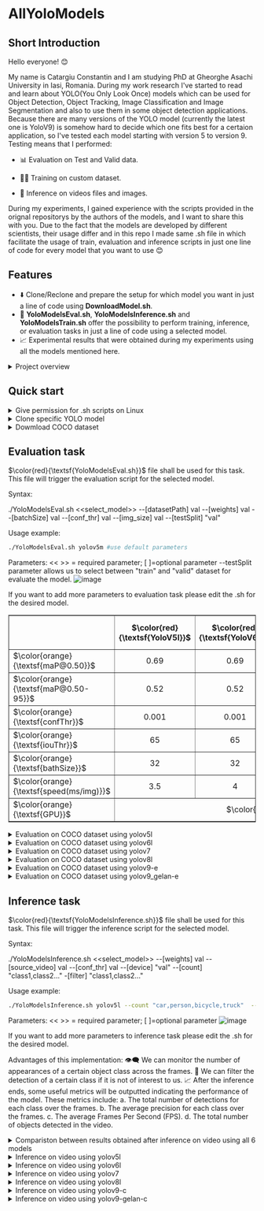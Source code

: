 # AllYoloModels
## Short Introduction
Hello everyone! 😊

My name is Catargiu Constantin and I am studying PhD at Gheorghe Asachi University in Iasi, Romania. During my work research I've started to read and learn about YOLO(You Only Look Once) models which can be used for Object Detection, Object  Tracking, Image Classification and Image Segmentation and also to use them in some object detection applications. Because there are many versions of the YOLO model (currently the latest one is YoloV9) is somehow hard to decide which one fits best for a certaion application, so I've tested each model starting with version 5 to version 9. Testing means that I performed:

  - 📊 Evaluation on Test and Valid data.
  
  - 🏋️‍♂️ Training on custom dataset.
  
  - 🧠 Inference on videos files and images.

During my experiments, I gained experience with the scripts provided in the orignal repositorys by the authors of the models, and I want to share this with you. Due to the fact that the models are developed by different scientists, their  usage differ and in this repo I made same .sh file in which facilitate the usage of train, evaluation and inference scripts in just one line of code for every model that you want to use 😊

## Features

- ⬇️ Clone/Reclone and prepare the setup for which model you want in just a line of code using **DownloadModel.sh**.
- 🔧 **YoloModelsEval.sh**, **YoloModelsInference.sh** and **YoloModelsTrain.sh** offer the possibility to perform training, inference, or evaluation tasks in just a line of code using a selected model.
- 📈  Experimental results that were obtained during my experiments using all the models mentioned here.

<details>
  <summary>Project overview</summary>
After this repository is cloned the structure of the project will look like in the images bellow with the mention that the **YoloModels** directory is empty because no model is cloned there.

![image](https://github.com/CostiCatargiu/AllYoloModels/assets/70476115/76f8e45a-f182-48ff-860e-bf4094b66c2b) ![image](https://github.com/CostiCatargiu/AllYoloModels/assets/70476115/4aab8c84-1748-40bc-a399-fdecd570a6eb)

</details>

## Quick start

<details>
    <summary>Give permission for .sh scripts on Linux</summary>

  ```bash
  chmod +X DownloadModel.sh
  chmod +X YoloModelsEval.sh
  chmod +X YoloModelsInference.sh
  chmod +X YoloModelsTrain.sh

  ```

</details>

<details>
  <summary>Clone specific YOLO model</summary>
  
  To clone a specifi yolo model $\color{magenta}{\textsf{DownloadModel.sh}}$ is used that requires on parameter from the list  $\color{orange}{\textsf{(yolov5, yolov6, yolov7, yolov8, yolov9)}}$.
  
  ```bash
  ./DownloadModel.sh yolov5
  ```

Notice that first you clone the model, $\color{magenta}{\textsf{requirements.txt}}$ for it will be also installed.
After the model is cloned it will appear in $\color{magenta}{\textsf{YoloModels}}$ directory. If the model is already there and the script is executed and message will appear and ask if we want to reclone or no.

![image](https://github.com/CostiCatargiu/AllYoloModels/assets/70476115/ac73a342-45ef-4668-a298-0d481387bc18)

</details>

<details>
  <summary>Dowmload COCO dataset</summary>

To download COCO dataset you can use $\color{red}{\textsf{Utility/DatasetDownloadScripts/getcoco.sh}}$ .

The dataset will be downloaded in $\color{red}{\textsf{Utility/COCOdatasets}}$.

Please note that the labels for the testing set are not available, or at least I didn't find them. Another observation is that for YoloV6, we need to use bounding box format labels instead of polygon format labels for the evaluation task.

In the **get_coco.sh** script, we can select between downloading the train, test, valid, and segment data. By default, all datasets will be downloaded.

The YAML file for COCO dataset is located at path $\color{red}{\textsf{Utility/YAMLconfigs/coco.yaml}}$

Dataset size is around 27GB ( 5000 valid images, 40 670 test images and 118 287 train images)
</details>

## Evaluation task

 $\color{red}{\textsf{YoloModelsEval.sh}}$ file shall be used for this task. This file will trigger the evaluation script for the selected model.

Syntax:

./YoloModelsEval.sh  <<select_model>> --[datasetPath] val --[weights] val --[batchSize] val --[conf_thr] val --[img_size] val --[testSplit] "val"

Usage example:
  ```bash
 ./YoloModelsEval.sh yolov5m #use default parameters
```
Parameters: 
 << >> = required parameter; [ ]=optional parameter
 --testSplit parameter allows us to select between "train" and "valid" dataset for evaluate the model.
![image](https://github.com/CostiCatargiu/AllYoloModels/assets/70476115/8e21d24a-c73b-4d63-ad9f-265fa56b8686)

If you want to add more parameters to evaluation task please edit the .sh for the desired model.

<table border="1">
  <tr>
    <th></th>
    <th align="center">$\color{red}{\textsf{YoloV5l}}$</th>
    <th align="center">$\color{red}{\textsf{YoloV6l}}$</th>
    <th align="center">$\color{red}{\textsf{YoloV7}}$</th>
    <th align="center">$\color{red}{\textsf{YoloV8l}}$</th>
    <th align="center">$\color{red}{\textsf{YoloV9-e}}$</th>
    <th align="center">$\color{red}{\textsf{YoloV9-gelan-e}}$</th>

  </tr>
  <tr>
    <td>$\color{orange}{\textsf{maP@0.50}}$</td>
    <td align="center">0.69</td>
    <td align="center">0.69</td>
    <td align="center">0.69</td>
    <td align="center">0.71</td>
    <td align="center">0.73</td>
    <td align="center">0.72</td>

  </tr>
    <tr>
    <td>$\color{orange}{\textsf{maP@0.50-95}}$</td>
    <td align="center">0.52</td>
    <td align="center">0.52</td>
    <td align="center">0.50</td>
    <td align="center">0.57</td>
    <td align="center">0.56</td>
    <td align="center">0.55</td>
    
  </tr>
  
  <tr>
    <td>$\color{orange}{\textsf{confThr}}$</td>
    <td align="center">0.001</td>
    <td align="center">0.001</td>
    <td align="center">0.001</td>
    <td align="center">0.001</td>
    <td align="center">0.001</td>
    <td align="center">0.001</td>

  </tr>
  <tr>
    <td>$\color{orange}{\textsf{iouThr}}$</td>
    <td align="center">65</td>
    <td align="center">65</td>
    <td align="center">65</td>
    <td align="center">65</td>
    <td align="center">65</td>
    <td align="center">65</td>
  </tr>
    <tr>
    <td>$\color{orange}{\textsf{bathSize}}$</td>
    <td align="center">32</td>
    <td align="center">32</td>
    <td align="center">32</td>
    <td align="center">32</td>
    <td align="center">32</td>
    <td align="center">32</td>
  </tr>
    <tr>
    <td>$\color{orange}{\textsf{speed(ms/img)}}$</td>
    <td align="center">3.5</td>
    <td align="center">4</td>
    <td align="center">4.4</td>
    <td align="center">4</td>
    <td align="center">9.2</td>
    <td align="center">8</td>

  </tr>
  <tr>
    <td>$\color{orange}{\textsf{GPU}}$</td>
    <td colspan="7" align="center" >$\color{green}{\textsf{NVIDIA GeForce RTX 4090, 24209MiB}}$</td>
  </tr>
  
</table>


<details>
  <summary>Evaluation on COCO dataset using yolov5l </summary>

![image](https://github.com/CostiCatargiu/AllYoloModels/assets/70476115/3993b392-1120-480a-ade3-823087e5e1e1)


</details>

<details>
  <summary>Evaluation on COCO dataset using yolov6l </summary>

![image](https://github.com/CostiCatargiu/AllYoloModels/assets/70476115/b001d8d6-bff8-4a23-bb70-bebd7420bd96)

![image](https://github.com/CostiCatargiu/AllYoloModels/assets/70476115/46c44ab4-03b2-4313-bbc9-44ec6ba20c53)

</details>


<details>
  <summary>Evaluation on COCO dataset using yolov7 </summary>

![image](https://github.com/CostiCatargiu/AllYoloModels/assets/70476115/5eb42bbf-2647-4fa3-b9b6-e17b928d34ea)

![image](https://github.com/CostiCatargiu/AllYoloModels/assets/70476115/b73ccf56-b06d-484b-ab70-ec0ea560dfaf)

</details>


<details>
  <summary>Evaluation on COCO dataset using yolov8l </summary>

![image](https://github.com/CostiCatargiu/AllYoloModels/assets/70476115/069538f6-fa61-462f-bcb9-f95a871dca38)

![image](https://github.com/CostiCatargiu/AllYoloModels/assets/70476115/df790ffa-62d5-4ccf-a07d-6943d733b5f7)


</details>

<details>
  <summary>Evaluation on COCO dataset using yolov9-e </summary>

![image](https://github.com/CostiCatargiu/AllYoloModels/assets/70476115/cb58d821-0462-4c93-93f6-e110cdf0582e)

</details>

<details>
  <summary>Evaluation on COCO dataset using yolov9_gelan-e </summary>

![image](https://github.com/CostiCatargiu/AllYoloModels/assets/70476115/451f47b8-ca6a-40b8-ac9b-5e5ef451738f)

</details>

## Inference task

 $\color{red}{\textsf{YoloModelsInference.sh}}$ file shall be used for this task. This file will trigger the inference script for the selected model.

Syntax:

./YoloModelsInference.sh  <<select_model>> --[weights] val --[source_video] val --[conf_thr] val --[device] "val" --[count] "class1,class2..." -[filter] "class1,class2..."

Usage example:
  ```bash
 ./YoloModelsInference.sh yolov5l --count "car,person,bicycle,truck"  --conf_thr 0.5 
```
Parameters: 
 << >> = required parameter; [ ]=optional parameter
![image](https://github.com/CostiCatargiu/AllYoloModels/assets/70476115/ae41d194-6172-4cbe-ba14-d486dc399fd3)

If you want to add more parameters to inference task please edit the .sh for the desired model.

Advantages of this implementation:
  👁️‍🗨️ We can monitor the number of appearances of a certain object class across the frames.
  🚫 We can filter the detection of a certain class if it is not of interest to us.
  📈 After the inference ends, some useful metrics will be outputted indicating the performance of the model. These metrics include:
    a. The total number of detections for each class over the frames.
    b. The average precision for each class over the frames.
    c. The average Frames Per Second (FPS).
    d. The total number of objects detected in the video.
    

<details>
  <summary> Compariston between results obtained after inference on video using all 6 models </summary>

<table border="1">
  <tr>
    <th></th>
    <th align="center">$\color{red}{\textsf{classes}}$</th>
    <th align="center">$\color{red}{\textsf{YoloV5l}}$</th>
    <th align="center">$\color{red}{\textsf{YoloV6l}}$</th>
    <th align="center">$\color{red}{\textsf{YoloV7}}$</th>
    <th align="center">$\color{red}{\textsf{YoloV8l}}$</th>
    <th align="center">$\color{red}{\textsf{YoloV9-c}}$</th>
    <th align="center">$\color{red}{\textsf{YoloV9-gelan-c}}$</th>
  </tr>

  <tr>
    <td>$\color{orange}{\textsf{nrDetects}}$</td>
    <td>$\color{orange}{\textsf{person}}$</td>
    <td align="center">9779</td>
    <td align="center">10385</td>
    <td align="center">10962</td>
    <td align="center">9924</td>
    <td align="center">10009</td>
    <td align="center">13342</td>
  </tr>
    <tr>
    <td>$\color{orange}{\textsf{avgConf}}$</td>
    <td>$\color{orange}{\textsf{person}}$</td>
    <td align="center">0.55</td>
    <td align="center">0.67</td>
    <td align="center">0.57</td>
    <td align="center">0.68</td>
    <td align="center">0.58</td>
    <td align="center">0.59</td>
  </tr>
  <tr>
    <td>$\color{orange}{\textsf{nrDetects}}$</td>
    <td>$\color{orange}{\textsf{bicycle}}$</td>
    <td align="center">1909</td>
    <td align="center">1656</td>
    <td align="center">1984</td>
    <td align="center">1567</td>
    <td align="center">1361</td>
    <td align="center">2644</td>
  </tr>
    <tr>
    <td>$\color{orange}{\textsf{avgConf}}$</td>
    <td>$\color{orange}{\textsf{bicycle}}$</td>
    <td align="center">0.60</td>
    <td align="center">0.83</td>
    <td align="center">0.65</td>
    <td align="center">0.54</td>
    <td align="center">0.65</td>
    <td align="center">0.68</td>
  </tr>
  <tr>
    <td>$\color{orange}{\textsf{nrDetects}}$</td>
    <td>$\color{orange}{\textsf{car}}$</td>
    <td align="center">16668</td>
    <td align="center">14124</td>
    <td align="center">13396</td>
    <td align="center">13482</td>
    <td align="center">13514</td>
    <td align="center">15156</td>
  </tr>
    <tr>
    <td>$\color{orange}{\textsf{avgConf}}$</td>
    <td>$\color{orange}{\textsf{car}}$</td>
    <td align="center">0.71</td>
    <td align="center">0.70</td>
    <td align="center">0.76</td>
    <td align="center">0.75</td>
    <td align="center">0.74</td>
    <td align="center">0.76</td>
  </tr>
    <tr>
    <td>$\color{orange}{\textsf{nrDetects}}$</td>
    <td>$\color{orange}{\textsf{truck}}$</td>
    <td align="center">2586</td>
    <td align="center">4664</td>
    <td align="center">5880</td>
    <td align="center">4167</td>
    <td align="center">4710</td>
    <td align="center">6391</td>
  </tr>
    <tr>
    <td>$\color{orange}{\textsf{avgConf}}$</td>
    <td>$\color{orange}{\textsf{truck}}$</td>
    <td align="center">0.88</td>
    <td align="center">0.75</td>
    <td align="center">0.89</td>
    <td align="center">0.73</td>
    <td align="center">0.86</td>
    <td align="center">0.86</td>
  </tr>
    <tr>
    <td>$\color{orange}{\textsf{nrDetects}}$</td>
    <td>$\color{orange}{\textsf{bus}}$</td>
    <td align="center">2008</td>
    <td align="center">2175</td>
    <td align="center">1534</td>
    <td align="center">1919</td>
    <td align="center">1712</td>
    <td align="center">1660</td>
  </tr>
    <tr>
    <td>$\color{orange}{\textsf{avgConf}}$</td>
    <td>$\color{orange}{\textsf{bus}}$</td>
    <td align="center">0.85</td>
    <td align="center">0.83</td>
    <td align="center">0.86</td>
    <td align="center">0.79</td>
    <td align="center">0.83</td>
    <td align="center">0.83</td>
  </tr>
      <tr>
    <td>$\color{orange}{\textsf{nrDetects}}$</td>
    <td>$\color{orange}{\textsf{traffic light}}$</td>
    <td align="center">1272</td>
    <td align="center">861</td>
    <td align="center">1456</td>
    <td align="center">918</td>
    <td align="center">1007</td>
    <td align="center">3278</td>
  </tr>
    <tr>
    <td>$\color{orange}{\textsf{avgConf}}$</td>
    <td>$\color{orange}{\textsf{traffic light}}$</td>
    <td align="center">0.90</td>
    <td align="center">0.78</td>
    <td align="center">0.92</td>
    <td align="center">0.61</td>
    <td align="center">0.89</td>
    <td align="center">0.90</td>
  </tr>
      <tr>
    <td>$\color{orange}{\textsf{nrDetects}}$</td>
    <td>$\color{orange}{\textsf{motorcycle}}$</td>
    <td align="center">703</td>
    <td align="center">194</td>
    <td align="center">334</td>
    <td align="center">349</td>
    <td align="center">84</td>
    <td align="center">1640</td>
  </tr>
    <tr>
    <td>$\color{orange}{\textsf{avgConf}}$</td>
    <td>$\color{orange}{\textsf{motorcycle}}$</td>
    <td align="center">0.83</td>
    <td align="center">0.7</td>
    <td align="center">0.86</td>
    <td align="center">0.56</td>
    <td align="center">0.79</td>
    <td align="center">0.82</td>
  </tr>
      <tr>
    <td>$\color{orange}{\textsf{nrDetects}}$</td>
    <td>$\color{orange}{\textsf{backpack}}$</td>
    <td align="center">134</td>
    <td align="center">0</td>
    <td align="center">8</td>
    <td align="center">7</td>
    <td align="center">1</td>
    <td align="center">139</td>
  </tr>
    <tr>
    <td>$\color{orange}{\textsf{avgConf}}$</td>
    <td>$\color{orange}{\textsf{backpack}}$</td>
    <td align="center">0.90</td>
    <td align="center">0.00</td>
    <td align="center">0.93</td>
    <td align="center">0.54</td>
    <td align="center">0.91</td>
    <td align="center">0.91</td>
  </tr>
        <tr>
    <td>$\color{orange}{\textsf{nrDetects}}$</td>
    <td>$\color{orange}{\textsf{stop sign}}$</td>
    <td align="center">274</td>
    <td align="center">74</td>
    <td align="center">16</td>
    <td align="center">0</td>
    <td align="center">0.72</td>
    <td align="center">112</td>
  </tr>
    <tr>
    <td>$\color{orange}{\textsf{avgConf}}$</td>
    <td>$\color{orange}{\textsf{stops sign}}$</td>
    <td align="center">0.89</td>
    <td align="center">0.7</td>
    <td align="center">0.91</td>
    <td align="center">0.00</td>
    <td align="center">0.72</td>
    <td align="center">0.91</td>
  </tr>
    <tr>
    <td>$\color{orange}{\textsf{nrDetects}}$</td>
    <td>$\color{orange}{\textsf{suitcase}}$</td>
    <td align="center">0</td>
    <td align="center">0</td>
    <td align="center">0</td>
    <td align="center">0</td>
    <td align="center">0</td>
    <td align="center">41</td>
  </tr>
    <tr>
    <td>$\color{orange}{\textsf{avgConf}}$</td>
    <td>$\color{orange}{\textsf{suitcase}}$</td>
    <td align="center">0.00</td>
    <td align="center">0.00</td>
    <td align="center">0.00</td>
    <td align="center">0.00</td>
    <td align="center">0.00</td>
    <td align="center">0.92</td>
  </tr>
      <tr>
    <td>$\color{orange}{\textsf{nrDetects}}$</td>
    <td>$\color{orange}{\textsf{potted plant}}$</td>
    <td align="center">14</td>
    <td align="center">0</td>
    <td align="center">0</td>
    <td align="center">6</td>
    <td align="center">0.72</td>
    <td align="center">1</td>
  </tr>
    <tr>
    <td>$\color{orange}{\textsf{avgConf}}$</td>
    <td>$\color{orange}{\textsf{potted plant}}$</td>
    <td align="center">0.89</td>
    <td align="center">0.00</td>
    <td align="center">0.00</td>
    <td align="center">0.54</td>
    <td align="center">0.00</td>
    <td align="center">0.92</td>
  </tr>
        <tr>
    <td>$\color{orange}{\textsf{nrDetects}}$</td>
    <td>$\color{orange}{\textsf{bird}}$</td>
    <td align="center">3</td>
    <td align="center">0</td>
    <td align="center">0</td>
    <td align="center">0</td>
    <td align="center">0</td>
    <td align="center">11</td>
  </tr>
    <tr>
    <td>$\color{orange}{\textsf{avgConf}}$</td>
    <td>$\color{orange}{\textsf{bird}}$</td>
    <td align="center">0.89</td>
    <td align="center">0.00</td>
    <td align="center">0.00</td>
    <td align="center">0.00</td>
    <td align="center">0.00</td>
    <td align="center">0.92</td>
  </tr>
        <tr>
    <td>$\color{orange}{\textsf{nrDetects}}$</td>
    <td>$\color{orange}{\textsf{handbag}}$</td>
    <td align="center">2</td>
    <td align="center">39</td>
    <td align="center">127</td>
    <td align="center">4</td>
    <td align="center">40</td>
    <td align="center">143</td>
  </tr>
    <tr>
    <td>$\color{orange}{\textsf{avgConf}}$</td>
    <td>$\color{orange}{\textsf{handbag}}$</td>
    <td align="center">0.89</td>
    <td align="center">0.63</td>
    <td align="center">0.92</td>
    <td align="center">0.53</td>
    <td align="center">0.89</td>
    <td align="center">0.91</td>
  </tr>
      <tr>
    <td>$\color{orange}{\textsf{nrDetects}}$</td>
    <td>$\color{orange}{\textsf{train}}$</td>
    <td align="center">4</td>
    <td align="center">0</td>
    <td align="center">0</td>
    <td align="center">0</td>
    <td align="center">0.72</td>
    <td align="center">0</td>
  </tr>
    <tr>
    <td>$\color{orange}{\textsf{avgConf}}$</td>
    <td>$\color{orange}{\textsf{train}}$</td>
    <td align="center">0.86</td>
    <td align="center">0.00</td>
    <td align="center">0.00</td>
    <td align="center">0.00</td>
    <td align="center">0.00</td>
    <td align="center">0.00</td>
  </tr>
      <tr>
    <td colspan="2" align="center" >$\color{ORANGE}{\textsf{Average FPS}}$</td>
    <td align="center">216</td>
    <td align="center">136</td>
    <td align="center">285</td>
    <td align="center">150</td>
    <td align="center">107</td>
    <td align="center">75</td>  
    </tr>
  <tr>
    <td colspan="2" align="center" >$\color{orange}{\textsf{GPU}}$</td>
    <td colspan="7" align="center" >$\color{green}{\textsf{NVIDIA GeForce RTX 4090, 24209MiB}}$</td>
  </tr>
  
</table>

</details>

<details>
  <summary> Inference on video using yolov5l </summary>

![image](https://github.com/CostiCatargiu/AllYoloModels/assets/70476115/f54e0662-2e1b-4dfa-b0af-e1857c752838)

![image](https://github.com/CostiCatargiu/AllYoloModels/assets/70476115/6c292903-44f4-4c30-8c39-084614a4f84d)

</details>

<details>
  <summary> Inference on video using yolov6l </summary>

![image](https://github.com/CostiCatargiu/AllYoloModels/assets/70476115/cfae5500-eb5e-4006-99cc-2d3187ad0b62)

![image](https://github.com/CostiCatargiu/AllYoloModels/assets/70476115/4d5b2a1e-23c7-4640-99f7-47ee4432ff03)

</details>


<details>
  <summary> Inference on video using yolov7 </summary>

![image](https://github.com/CostiCatargiu/AllYoloModels/assets/70476115/3cb56454-d93a-4188-926a-b50be3919708)

![image](https://github.com/CostiCatargiu/AllYoloModels/assets/70476115/468e023b-34d0-4544-ac47-9703f3111fb6)

</details>

<details>
  <summary> Inference on video using yolov8l </summary>

![image](https://github.com/CostiCatargiu/AllYoloModels/assets/70476115/079c2685-8089-4ad4-8a1b-39047a52ac6c)

![image](https://github.com/CostiCatargiu/AllYoloModels/assets/70476115/cbe0c65a-0299-4eda-83f1-d10af1b5c34f)

</details>


<details>
  <summary> Inference on video using yolov9-c </summary>
  
![image](https://github.com/CostiCatargiu/AllYoloModels/assets/70476115/d526fe75-dc57-4f45-af5e-05ac709c047a)
![Uploading image.png…]()


</details>

<details>
  <summary> Inference on video using yolov9-gelan-c </summary>

![image](https://github.com/CostiCatargiu/AllYoloModels/assets/70476115/26bcecde-4552-4622-978a-29d1bd587891)

![image](https://github.com/CostiCatargiu/AllYoloModels/assets/70476115/88f164f1-9f9d-48b5-8470-e7a419bd9134)

</details>
